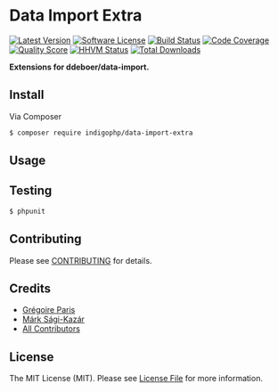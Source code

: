 # Data Import Extra

[![Latest Version](https://img.shields.io/github/release/indigophp/data-import-extra.svg?style=flat-square)](https://github.com/indigophp/data-import-extra/releases)
[![Software License](https://img.shields.io/badge/license-MIT-brightgreen.svg?style=flat-square)](LICENSE)
[![Build Status](https://img.shields.io/travis/indigophp/data-import-extra.svg?style=flat-square)](https://travis-ci.org/indigophp/data-import-extra)
[![Code Coverage](https://img.shields.io/scrutinizer/coverage/g/indigophp/data-import-extra.svg?style=flat-square)](https://scrutinizer-ci.com/g/indigophp/data-import-extra)
[![Quality Score](https://img.shields.io/scrutinizer/g/indigophp/data-import-extra.svg?style=flat-square)](https://scrutinizer-ci.com/g/indigophp/data-import-extra)
[![HHVM Status](https://img.shields.io/hhvm/indigophp/data-import-extra.svg?style=flat-square)](http://hhvm.h4cc.de/package/indigophp/data-import-extra)
[![Total Downloads](https://img.shields.io/packagist/dt/indigophp/data-import-extra.svg?style=flat-square)](https://packagist.org/packages/indigophp/data-import-extra)

**Extensions for ddeboer/data-import.**


## Install

Via Composer

``` bash
$ composer require indigophp/data-import-extra
```


## Usage


## Testing

``` bash
$ phpunit
```


## Contributing

Please see [CONTRIBUTING](CONTRIBUTING.md) for details.


## Credits

- [Grégoire Paris](https://github.com/greg0ire)
- [Márk Sági-Kazár](https://github.com/sagikazarmark)
- [All Contributors](https://github.com/indigophp/data-import-extra/contributors)


## License

The MIT License (MIT). Please see [License File](LICENSE) for more information.
